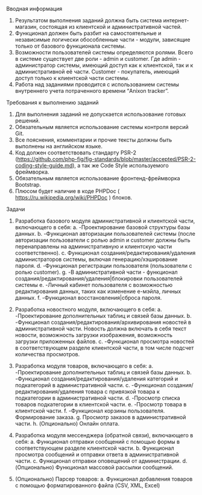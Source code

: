 Вводная информация

1.	Результатом выполнения заданий должна быть система интернет-магазин, состоящая из клиентской и административной частей. 
2.	Функционал должен быть разбит на самостоятельные и независимые логически обособленные части - модули, зависящие только от базового функционала системы.
3.	Возможности пользователей системы определяются ролями. Всего в системе существует две роли - admin и customer. 
Где admin - администратор системы, имеющий доступ как к клиентской, так и к административной её части. Customer - покупатель, 
имеющий доступ только к клиентской части системы.
4.	Работа над заданиями проводится с использованием системы внутреннего учета потраченного времени “Anixon tracker”.


Требования к выполнению заданий

1.	Для выполнения заданий не допускается использование готовых решений.
2.	Обязательным является использование системы контроля версий Git.
3.	Все пояснения, комментарии и прочие тексты должны быть выполнены на английском языке.
4.	Код должен соответствовать стандарту PSR-2 (https://github.com/php-fig/fig-standards/blob/master/accepted/PSR-2-coding-style-guide.md),
 а так же Code Style используемого фреймворка.
5.	Обязательным является использование фронтенд-фреймворка Bootstrap.
6.	Плюсом будет наличие в коде PHPDoc ( https://ru.wikipedia.org/wiki/PHPDoc ) блоков.

Задачи

1.	Разработка базового модуля административной и клиентской части, включающего в себя:
a.	-Проектирование базовой структуры базы данных.
b.	-Функционал авторизации пользователей системы (после авторизации пользователи с ролью admin и customer должны быть
 перенаправлены на административную и клиентскую части соответственно).
c.	Функционал создания/редактирования/удаления администраторов системы, включая генерацию/хэширование пароля.
d.	-Функционал регистрации пользователя (пользователи с ролью customer).
g.	-В административной части - функционал создания/редактирования/удаления|блокировки пользователей системы
e.	-Личный кабинет пользователя с возможностью редактирования данных, таких как изменение е-мэйла, личных данных.
f.	-Функционал восстановления|сброса пароля.

2.	Разработка новостного модуля, включающего в себя:
a.	-Проектирование дополнительных таблиц и связей базы данных.
b.	-Функционал создания/редактирования/архивирования новостей в административной части. Новость должна включать в себя
 текст новости, возможность загрузки изображения, возможность загрузки приложенных файлов.
c.	-Функционал просмотра новостей в соответствующем разделе клиентской части, в том числе подсчет количества просмотров.

3.	Разработка модуля товаров, включающего в себя:
a.	-Проектирование дополнительных таблиц и связей базы данных.
b.	-Функционал создания/редактирования/удаления категорий и подкатегорий в административной части.
c.	-Функционал создания/редактирования/удаления товара с привязкой товара к подкатегории в административной части.
d.	-Просмотр списка товаров подкатегории в клиентской части.
e.	-Просмотр товара в клиентской части.
f.	-Функционал корзины пользователя. Формирование заказа.
g.	Просмотр заказов в административной части.
h.	(Опционально) Онлайн оплата.

4.	Разработка модуля мессенджера (обратной связи), включающего в  себя:
a.	Функционал отправки сообщений с помощью формы в соответствующем разделе клиентской части.
b.	Функционал просмотра сообщений и отправки ответа в административной части.
c.	Функционал отправки оповещений от администрации.
d.	(Опционально) Функционал массовой рассылки сообщений.

5.	(Опционально) Парсер товаров:
a.	Функционал добавления товаров с помощью форматированного файла (CSV, XML, Excel)

